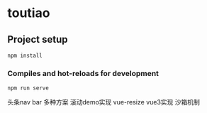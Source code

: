 # toutiao

## Project setup
```
npm install
```

### Compiles and hot-reloads for development
```
npm run serve
```

头条nav bar 多种方案 滚动demo实现
vue-resize vue3实现 沙箱机制

